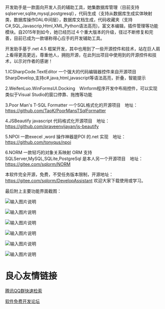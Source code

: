    开发助手是一款面向开发人员的辅助工具，她集数据库管理（目前支持sqlserver,sqlite,mysql,postgresql），代码生成（支持从数据库生成实体映射类，数据库操作DAL中间层），数据库文档生成，代码收藏夹（支持C#,SQL,Javascrip,Html,XML,Python语法高亮)，富文本编辑，插件管理等功能模块。自2015年到如今，她已经历过４个重大版本的升级，径过不断修复和完善，目前已成为一款堪称得心应手的开发辅助工具。

   开发助手基于.net 4.5 框架开发，其中也用到了一些开源控件和技术，站在巨人肩上看得更高更远，尊重他人，拥抱开源，在此列出项目中使用到的开源控件和技术，以示对作者的感谢！ 

   1.ICSharpCode.TextEditor 一个强大的代码编辑器控件来自开源项目SharpDevelop,支持c#,java,html,javascript等语法高亮，折叠，智能提示

   2.WeifenLuo.WinFormsUI.Docking　Winform程序开发中布局控件，可以实现类似于Visual Studio的窗口停靠、拖拽等功能

   3.Poor Man's T-SQL Formatter 一个SQL格式化的开源项目　地址：https://github.com/TaoK/PoorMansTSqlFormatter

   4.JSBeautify  javascript 代码格式化开源项目　地址：https://github.com/praveenvijayan/js-beautify

   5.NPOI  一款execel ,word 操作神器是POI 的.net 实现　地址：https://github.com/tonyqus/npoi

   6.NORM 一款轻巧的对象关系映射 ORM 支持SQLServer,MySQL,SQLite,PostgreSql 是本人另一个开源项目　地址：https://gitee.com/sqlorm/NORM

   本软件完全开源，免费，不受任务版本限制，开源地址：https://gitee.com/sqlorm/DevelopAssistant 欢迎大家下载使用或学习。

   最后附上主要功能界面截图：

![输入图片说明](https://gitee.com/uploads/images/2018/0207/222354_10d7b26c_614390.png "图1.png")

![输入图片说明](https://gitee.com/uploads/images/2018/0207/222417_0190ee6f_614390.png "图2.png")

![输入图片说明](https://gitee.com/uploads/images/2018/0207/222434_a7588fc6_614390.png "图3.png")

![输入图片说明](https://gitee.com/uploads/images/2018/0207/222451_8753a8f9_614390.png "图6.png")

![输入图片说明](https://gitee.com/uploads/images/2018/0207/222507_f0052c92_614390.png "图8.png")

![输入图片说明](https://images.gitee.com/uploads/images/2019/0307/231939_9db29223_614390.png "QQ截图20190307231904.png")
 

 # 良心友情链接

[腾讯QQ群快速检索](http://u.720life.cn/s/8cf73f7c)

[软件免费开发论坛](http://u.720life.cn/s/bbb01dc0)